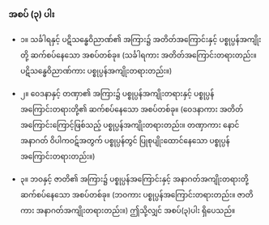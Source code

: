 ### အစပ် (၃) ပါး

- ၁။ သင်္ခါရနှင့် ပဋိသန္ဓေဝိညာဏ်၏ အကြား၌ အတိတ်အကြောင်းနှင့် ပစ္စုပ္ပန်အကျိုးတို့ ဆက်စပ်နေသော အစပ်တစ်ခု။ 
(သင်္ခါရကား အတိတ်အကြောင်းတရားတည်း။ 
ပဋိသန္ဓေဝိညာဏ်ကား ပစ္စုပ္ပန်အကျိုးတရားတည်း။)

- ၂။ ဝေဒနာနှင့် တဏှာ၏ အကြား၌ ပစ္စုပ္ပန်အကျိုးတရားနှင့် ပစ္စုပ္ပန်အကြောင်းတရားတို့၏ ဆက်စပ်နေသော အစပ်တစ်ခု။ 
(ဝေဒနာကား အတိတ်အကြောင်းကြောင့်ဖြစ်သည့် ပစ္စုပ္ပန်အကျိုးတရားတည်း။ 
တဏှာကား နောင်အနာဂတ် ဝိပါကဝဋ်အတွက် ပစ္စုပ္ပန်တွင် ပြုစုပျိုးထောင်နေသော ပစ္စုပ္ပန်အကြောင်းတရားတည်း။)

- ၃။ ဘဝနှင့် ဇာတိ၏ အကြား၌ ပစ္စုပ္ပန်အကြောင်းနှင့် အနာဂတ်အကျိုးတရားတို့ ဆက်စပ်နေသော အစပ်တစ်ခု။ 
(ဘဝကား ပစ္စုပ္ပန်အကြောင်းတရားတည်း။ 
ဇာတိကား အနာဂတ်အကျိုးတရားတည်း။) 
ဤသို့လျှင် အစပ်(၃)ပါး ရှိပေသည်။